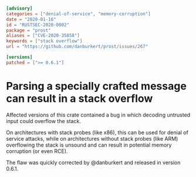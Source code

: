 ```toml
[advisory]
categories = ["denial-of-service", "memory-corruption"]
date = "2020-01-16"
id = "RUSTSEC-2020-0002"
package = "prost"
aliases = ["CVE-2020-35858"]
keywords = ["stack overflow"]
url = "https://github.com/danburkert/prost/issues/267"

[versions]
patched = [">= 0.6.1"]
```

# Parsing a specially crafted message can result in a stack overflow

Affected versions of this crate contained a bug in which decoding untrusted
input could overflow the stack.

On architectures with stack probes (like x86), this can be used for denial of
service attacks, while on architectures without stack probes (like ARM)
overflowing the stack is unsound and can result in potential memory corruption
(or even RCE).
 
The flaw was quickly corrected by @danburkert and released in version 0.6.1.

